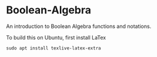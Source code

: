 # Boolean-Algebra
An introduction to Boolean Algebra functions and notations.

To build this on Ubuntu, first install LaTex

    sudo apt install texlive-latex-extra
